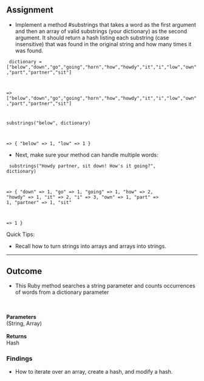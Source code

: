 ## Assignment

- Implement a method #substrings that takes a word as the first argument and then an array of valid substrings (your dictionary) as the second argument. It should return a hash listing each substring (case insensitive) that was found in the original string and how many times it was found.


<code> dictionary = ["below","down","go","going","horn","how","howdy","it","i","low","own","part","partner","sit"]

=>["below","down","go","going","horn","how","howdy","it","i","low","own","part","partner","sit"]

substrings("below", dictionary)

=> { "below" => 1, "low" => 1 } </code>

- Next, make sure your method can handle multiple words:

<code> substrings("Howdy partner, sit down! How's it going?", dictionary)

  => { "down" => 1, "go" => 1, "going" => 1, "how" => 2, "howdy" => 1, "it" => 2, "i" => 3, "own" => 1, "part" => 1, "partner" => 1, "sit"

  => 1 } </code>


Quick Tips:
- Recall how to turn strings into arrays and arrays into strings.


----------------------
## Outcome
- This Ruby method searches a string parameter and counts occurrences of words from a dictionary parameter
<br>
<br>
<b>Parameters</b>
<br>
(String, Array)
<br>
<br>
<b>Returns</b>
<br>
Hash

### Findings
- How to iterate over an array, create a hash, and modify a hash.


